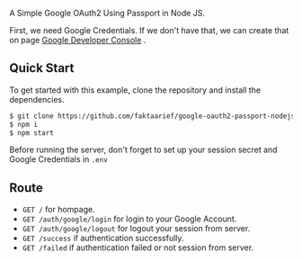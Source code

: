 A Simple Google OAuth2 Using Passport in Node JS.

First, we need Google Credentials.
If we don't have that, we can create that on page [Google Developer Console](https://console.developers.google.com/) .

## Quick Start

To get started with this example, clone the repository and install the dependencies.

```sh
$ git clone https://github.com/faktaarief/google-oauth2-passport-nodejs.git
$ npm i
$ npm start
```

Before running the server, don't forget to set up your session secret and Google Credentials in `.env`

## Route
- `GET /` for hompage.
- `GET /auth/google/login` for login to your Google Account.
- `GET /auth/google/logout` for logout your session from server.
- `GET /success` if authentication successfully.
- `GET /failed` if authentication failed or not session from server.